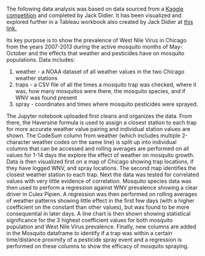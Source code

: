 The following data analysis was based on data sourced from a [Kaggle competition](https://www.kaggle.com/competitions/predict-west-nile-virus/overview) and completed by Jack Didier. It has been visualized and explored further in a Tableau workbook also created by Jack Didier at [this link.](https://public.tableau.com/views/WestNileVirusinChicago_16591334267950/WestNileVirusinChicago_1?%3Adisplay_static_image=y&%3AbootstrapWhenNotified=true&%3Aembed=true&%3Alanguage=en-US&:embed=y&:showVizHome=n&:apiID=host2#navType=1&navSrc=Parse&1)

Its key purpose is to show the prevalence of West Nile Virus in Chicago from the years 2007-2013 during the active mosquito months of May-October and the effects that
weather and pesticides have on mosquito populations.
Data includes: 
1) weather - a NOAA dataset of all weather values in the two Chicago weather stations
2) traps - a CSV file of all the times a mosquito trap was checked, where it was, how many mosquitos were there, the mosquito species, and if WNV was found present
3) spray - coordinates and times where mosquito pesticides were sprayed.

The Jupyter notebook uploaded first cleans and organizes the data. From there, the Haversine formula is used to assign a closest station to each trap for more accurate weather value pairing and individual station values are shown. The CodeSum column from weather (which includes multiple 2-character weather codes on the same line) is split up into individual columns that can be accessed and rolling averages are performed on all values for 1-14 days the explore the effect of weather on mosquito growth. Data is then visualized first on a map of Chicago showing trap locations, if they have logged WNV, and spray locations. The second map identifies the closest weather station to each trap. Next the data was tested for correlated values with very little evidence of correlation. Mosquito species data was then used to perform a regression against WNV prevalence showing a clear driver in Culex Pipien. A regression was then performed on rolling averages of weather patterns showing little effect in the first few days (with a higher coefficient on the constant than other values), but was found to be more consequential in later days. A line chart is then shown showing statistical significance for the 3 highest coefficient values for both mosquito population and West Nile Virus prevalence. Finally, new columns are added in the Mosquito dataframe to identify if a trap was within a certain time/distance proximity of a pesticide spray event and a regression is performed on these columns to show the efficacy of mosquito spraying.
